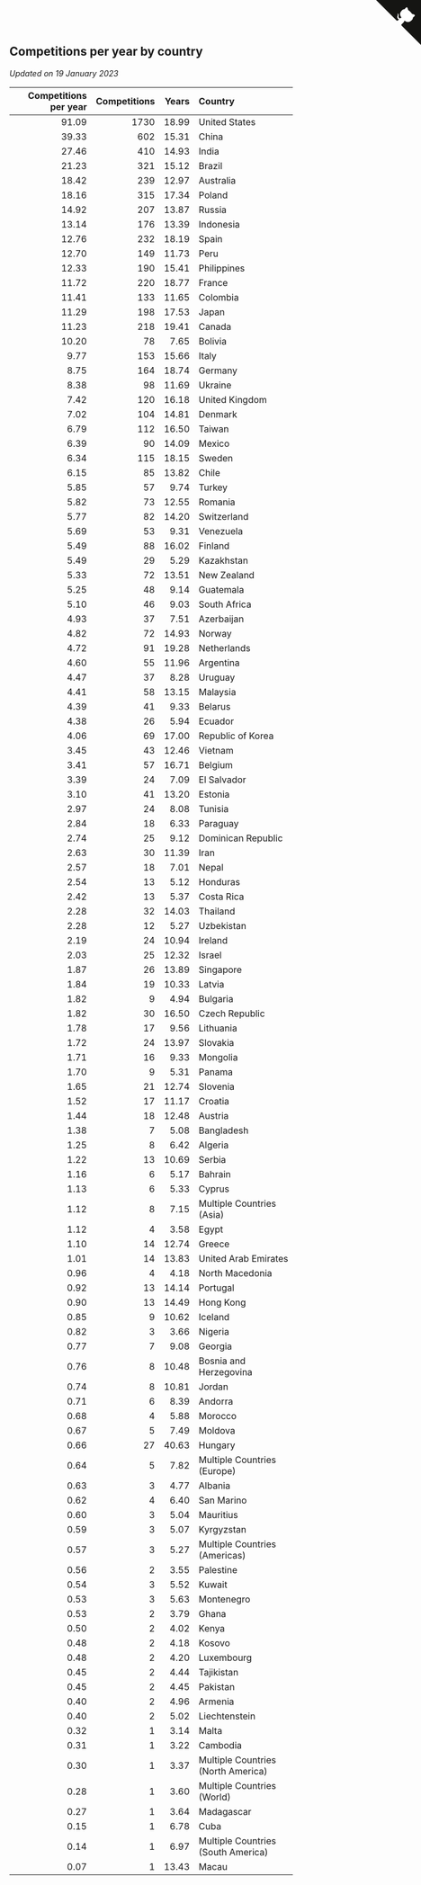 ## Competitions per year by country

*Updated on 19 January 2023*

| Competitions per year | Competitions | Years | Country |
| ---: | ---: | ---: | :--- |
| 91.09 | 1730 | 18.99 | United States |
| 39.33 | 602 | 15.31 | China |
| 27.46 | 410 | 14.93 | India |
| 21.23 | 321 | 15.12 | Brazil |
| 18.42 | 239 | 12.97 | Australia |
| 18.16 | 315 | 17.34 | Poland |
| 14.92 | 207 | 13.87 | Russia |
| 13.14 | 176 | 13.39 | Indonesia |
| 12.76 | 232 | 18.19 | Spain |
| 12.70 | 149 | 11.73 | Peru |
| 12.33 | 190 | 15.41 | Philippines |
| 11.72 | 220 | 18.77 | France |
| 11.41 | 133 | 11.65 | Colombia |
| 11.29 | 198 | 17.53 | Japan |
| 11.23 | 218 | 19.41 | Canada |
| 10.20 | 78 | 7.65 | Bolivia |
| 9.77 | 153 | 15.66 | Italy |
| 8.75 | 164 | 18.74 | Germany |
| 8.38 | 98 | 11.69 | Ukraine |
| 7.42 | 120 | 16.18 | United Kingdom |
| 7.02 | 104 | 14.81 | Denmark |
| 6.79 | 112 | 16.50 | Taiwan |
| 6.39 | 90 | 14.09 | Mexico |
| 6.34 | 115 | 18.15 | Sweden |
| 6.15 | 85 | 13.82 | Chile |
| 5.85 | 57 | 9.74 | Turkey |
| 5.82 | 73 | 12.55 | Romania |
| 5.77 | 82 | 14.20 | Switzerland |
| 5.69 | 53 | 9.31 | Venezuela |
| 5.49 | 88 | 16.02 | Finland |
| 5.49 | 29 | 5.29 | Kazakhstan |
| 5.33 | 72 | 13.51 | New Zealand |
| 5.25 | 48 | 9.14 | Guatemala |
| 5.10 | 46 | 9.03 | South Africa |
| 4.93 | 37 | 7.51 | Azerbaijan |
| 4.82 | 72 | 14.93 | Norway |
| 4.72 | 91 | 19.28 | Netherlands |
| 4.60 | 55 | 11.96 | Argentina |
| 4.47 | 37 | 8.28 | Uruguay |
| 4.41 | 58 | 13.15 | Malaysia |
| 4.39 | 41 | 9.33 | Belarus |
| 4.38 | 26 | 5.94 | Ecuador |
| 4.06 | 69 | 17.00 | Republic of Korea |
| 3.45 | 43 | 12.46 | Vietnam |
| 3.41 | 57 | 16.71 | Belgium |
| 3.39 | 24 | 7.09 | El Salvador |
| 3.10 | 41 | 13.20 | Estonia |
| 2.97 | 24 | 8.08 | Tunisia |
| 2.84 | 18 | 6.33 | Paraguay |
| 2.74 | 25 | 9.12 | Dominican Republic |
| 2.63 | 30 | 11.39 | Iran |
| 2.57 | 18 | 7.01 | Nepal |
| 2.54 | 13 | 5.12 | Honduras |
| 2.42 | 13 | 5.37 | Costa Rica |
| 2.28 | 32 | 14.03 | Thailand |
| 2.28 | 12 | 5.27 | Uzbekistan |
| 2.19 | 24 | 10.94 | Ireland |
| 2.03 | 25 | 12.32 | Israel |
| 1.87 | 26 | 13.89 | Singapore |
| 1.84 | 19 | 10.33 | Latvia |
| 1.82 | 9 | 4.94 | Bulgaria |
| 1.82 | 30 | 16.50 | Czech Republic |
| 1.78 | 17 | 9.56 | Lithuania |
| 1.72 | 24 | 13.97 | Slovakia |
| 1.71 | 16 | 9.33 | Mongolia |
| 1.70 | 9 | 5.31 | Panama |
| 1.65 | 21 | 12.74 | Slovenia |
| 1.52 | 17 | 11.17 | Croatia |
| 1.44 | 18 | 12.48 | Austria |
| 1.38 | 7 | 5.08 | Bangladesh |
| 1.25 | 8 | 6.42 | Algeria |
| 1.22 | 13 | 10.69 | Serbia |
| 1.16 | 6 | 5.17 | Bahrain |
| 1.13 | 6 | 5.33 | Cyprus |
| 1.12 | 8 | 7.15 | Multiple Countries (Asia) |
| 1.12 | 4 | 3.58 | Egypt |
| 1.10 | 14 | 12.74 | Greece |
| 1.01 | 14 | 13.83 | United Arab Emirates |
| 0.96 | 4 | 4.18 | North Macedonia |
| 0.92 | 13 | 14.14 | Portugal |
| 0.90 | 13 | 14.49 | Hong Kong |
| 0.85 | 9 | 10.62 | Iceland |
| 0.82 | 3 | 3.66 | Nigeria |
| 0.77 | 7 | 9.08 | Georgia |
| 0.76 | 8 | 10.48 | Bosnia and Herzegovina |
| 0.74 | 8 | 10.81 | Jordan |
| 0.71 | 6 | 8.39 | Andorra |
| 0.68 | 4 | 5.88 | Morocco |
| 0.67 | 5 | 7.49 | Moldova |
| 0.66 | 27 | 40.63 | Hungary |
| 0.64 | 5 | 7.82 | Multiple Countries (Europe) |
| 0.63 | 3 | 4.77 | Albania |
| 0.62 | 4 | 6.40 | San Marino |
| 0.60 | 3 | 5.04 | Mauritius |
| 0.59 | 3 | 5.07 | Kyrgyzstan |
| 0.57 | 3 | 5.27 | Multiple Countries (Americas) |
| 0.56 | 2 | 3.55 | Palestine |
| 0.54 | 3 | 5.52 | Kuwait |
| 0.53 | 3 | 5.63 | Montenegro |
| 0.53 | 2 | 3.79 | Ghana |
| 0.50 | 2 | 4.02 | Kenya |
| 0.48 | 2 | 4.18 | Kosovo |
| 0.48 | 2 | 4.20 | Luxembourg |
| 0.45 | 2 | 4.44 | Tajikistan |
| 0.45 | 2 | 4.45 | Pakistan |
| 0.40 | 2 | 4.96 | Armenia |
| 0.40 | 2 | 5.02 | Liechtenstein |
| 0.32 | 1 | 3.14 | Malta |
| 0.31 | 1 | 3.22 | Cambodia |
| 0.30 | 1 | 3.37 | Multiple Countries (North America) |
| 0.28 | 1 | 3.60 | Multiple Countries (World) |
| 0.27 | 1 | 3.64 | Madagascar |
| 0.15 | 1 | 6.78 | Cuba |
| 0.14 | 1 | 6.97 | Multiple Countries (South America) |
| 0.07 | 1 | 13.43 | Macau |


<a href="https://github.com/JustinTimeCuber/wca_statistics" class="github-corner" aria-label="View source on Github"><svg width="80" height="80" viewBox="0 0 250 250" style="fill:#151513; color:#fff; position: absolute; top: 0; border: 0; right: 0;" aria-hidden="true"><path d="M0,0 L115,115 L130,115 L142,142 L250,250 L250,0 Z"></path><path d="M128.3,109.0 C113.8,99.7 119.0,89.6 119.0,89.6 C122.0,82.7 120.5,78.6 120.5,78.6 C119.2,72.0 123.4,76.3 123.4,76.3 C127.3,80.9 125.5,87.3 125.5,87.3 C122.9,97.6 130.6,101.9 134.4,103.2" fill="currentColor" style="transform-origin: 130px 106px;" class="octo-arm"></path><path d="M115.0,115.0 C114.9,115.1 118.7,116.5 119.8,115.4 L133.7,101.6 C136.9,99.2 139.9,98.4 142.2,98.6 C133.8,88.0 127.5,74.4 143.8,58.0 C148.5,53.4 154.0,51.2 159.7,51.0 C160.3,49.4 163.2,43.6 171.4,40.1 C171.4,40.1 176.1,42.5 178.8,56.2 C183.1,58.6 187.2,61.8 190.9,65.4 C194.5,69.0 197.7,73.2 200.1,77.6 C213.8,80.2 216.3,84.9 216.3,84.9 C212.7,93.1 206.9,96.0 205.4,96.6 C205.1,102.4 203.0,107.8 198.3,112.5 C181.9,128.9 168.3,122.5 157.7,114.1 C157.9,116.9 156.7,120.9 152.7,124.9 L141.0,136.5 C139.8,137.7 141.6,141.9 141.8,141.8 Z" fill="currentColor" class="octo-body"></path></svg></a><style>.github-corner:hover .octo-arm{animation:octocat-wave 560ms ease-in-out}@keyframes octocat-wave{0%,100%{transform:rotate(0)}20%,60%{transform:rotate(-25deg)}40%,80%{transform:rotate(10deg)}}@media (max-width:500px){.github-corner:hover .octo-arm{animation:none}.github-corner .octo-arm{animation:octocat-wave 560ms ease-in-out}}</style>

